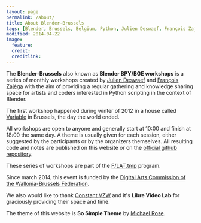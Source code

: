 ```yaml
---
layout: page
permalink: /about/
title: About Blender-Brussels
tags: [Blender, Brussels, Belgium, Python, Julien Deswaef, François Zajéga, F/LAT, Variable]
modified: 2014-04-22
image:
  feature: 
  credit: 
  creditlink: 
---
```


The **Blender-Brussels** also known as **Blender BPY/BGE workshops** is a series of monthly workshops created by [Julien Deswaef](http://xuv.be) and [François Zajéga](http://frankiezafe.org) with the aim of providing a regular gathering and knowledge sharing space for artists and coders interested in Python scripting in the context of Blender. 

The first workshop happened during winter of 2012 in a house called [Variable](http://variable.constantvzw.org) in Brussels, the day the world ended.

All workshops are open to anyone and generally start at 10:00 and finish at 18:00 the same day. A theme is usually given for each session, either suggested by the participants or by the organizers themselves. All resulting code and notes are published on this website or on the [official github repository](http://github.com/blender-brussels).

These series of workshops are part of the [F/LAT.tmp](http://f-lat.org) program. 

Since march 2014, this event is funded by the [Digital Arts Commission of the Wallonia-Brussels Federation](http://www.arts-numeriques.culture.be/).

We also would like to thank [Constant VZW](http://constantvzw.org/site/) and it's **Libre Video Lab** for graciously providing their space and time.

The theme of this website is **So Simple Theme** by [Michael Rose](http://mademistakes).